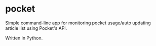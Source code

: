 # pocket
Simple command-line app for monitoring pocket usage/auto updating article list using Pocket's API. 

Written in Python. 
